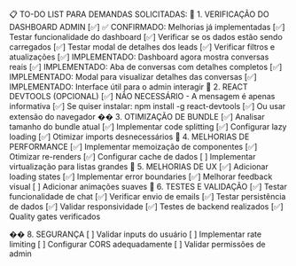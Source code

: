 📋 TO-DO LIST PARA DEMANDAS SOLICITADAS:
🎯 1. VERIFICAÇÃO DO DASHBOARD ADMIN
[✅] ✅ CONFIRMADO: Melhorias já implementadas
[✅] Testar funcionalidade do dashboard
[✅] Verificar se os dados estão sendo carregados
[✅] Testar modal de detalhes dos leads
[✅] Verificar filtros e atualizações
[✅] IMPLEMENTADO: Dashboard agora mostra conversas reais
[✅] IMPLEMENTADO: Aba de conversas com detalhes completos
[✅] IMPLEMENTADO: Modal para visualizar detalhes das conversas
[✅] IMPLEMENTADO: Interface útil para o admin interagir
🔧 2. REACT DEVTOOLS (OPCIONAL)
[✅] NÃO NECESSÁRIO - A mensagem é apenas informativa
[✅] Se quiser instalar: npm install -g react-devtools
[✅] Ou usar extensão do navegador
�� 3. OTIMIZAÇÃO DE BUNDLE
[✅] Analisar tamanho do bundle atual
[✅] Implementar code splitting
[✅] Configurar lazy loading
[✅] Otimizar imports desnecessários
🚀 4. MELHORIAS DE PERFORMANCE
[✅] Implementar memoização de componentes
[✅] Otimizar re-renders
[✅] Configurar cache de dados
[ ] Implementar virtualização para listas grandes
🎨 5. MELHORIAS DE UX
[✅] Adicionar loading states
[✅] Implementar error boundaries
[✅] Melhorar feedback visual
[ ] Adicionar animações suaves
🧪 6. TESTES E VALIDAÇÃO
[✅] Testar funcionalidade de chat
[✅] Verificar envio de emails
[✅] Testar persistência de dados
[✅] Validar responsividade
[✅] Testes de backend realizados
[✅] Quality gates verificados


�� 8. SEGURANÇA
[ ] Validar inputs do usuário
[ ] Implementar rate limiting
[ ] Configurar CORS adequadamente
[ ] Validar permissões de admin
